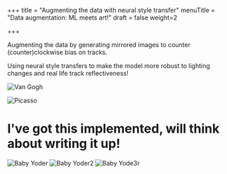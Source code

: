 +++
title = "Augmenting the data with neural style transfer"
menuTitle = "Data augmentation: ML meets art!"
draft = false
weight=2

+++

Augmenting the data by generating mirrored images to counter (counter)clockwise bias on tracks.

Using neural style transfers to make the model more robust to lighting changes and real life track reflectiveness!

![Van Gogh](/images/ai/vangogh.jpg)

![Picasso](/images/ai/picasso.jpg)

# I've got this implemented, will think about writing it up!

![Baby Yoder](/images/howtotrain/babyyoder1.jfif)
![Baby Yoder2](/images/howtotrain/babyyoder2.jfif)
![Baby Yode3r](/images/howtotrain/babyyoder3.jfif)